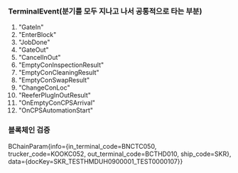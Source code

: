 ### TerminalEvent(분기를 모두 지나고 나서 공통적으로 타는 부분)
1. "GateIn"
2. "EnterBlock"
3. "JobDone"
4. "GateOut"
5. "CancelInOut"
6. "EmptyConInspectionResult"
7. "EmptyConCleaningResult"
8. "EmptyConSwapResult"
9. "ChangeConLoc"
10. "ReeferPlugInOutResult"
11. "OnEmptyConCPSArrival"
12. "OnCPSAutomationStart"


### 블록체인 검증
BChainParam{info={in_terminal_code=BNCTC050, trucker_code=KOOKC052, out_terminal_code=BCTHD010, ship_code=SKR}, data={docKey=SKR_TESTHMDUH0900001_TEST0000107}}

### 